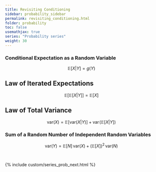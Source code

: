 ```yaml
---
title: Revisiting Conditioning
sidebar: probability_sidebar
permalink: revisiting_conditioning.html
folder: probability
toc: false
usemathjax: true
series: "Probability series"
weight: 30
---
```


### Conditional Expectation as a Random Variable

$$\mathbb{E}[X\lvert Y]=g(Y)$$

## Law of Iterated Expectations

$$\mathbb{E}\left[\mathbb{E}[X\lvert Y]\right]=\mathbb{E}[X]$$

## Law of Total Variance

$$\mathrm{var}(X)=\mathbb{E}[\mathrm{var}(X\lvert Y)]+\mathrm{var}\!\left(\mathbb{E}[X\lvert Y]\right)$$

### Sum of a Random Number of Independent Random Variables

$$\mathrm{var}(Y)=\mathbb{E}[N]\,\mathrm{var}(X)+(\mathbb{E}[X])^2\,\mathrm{var}(N)$$

<br>

{% include custom/series_prob_next.html %}
